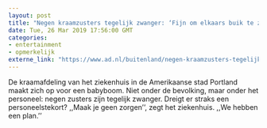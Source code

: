 ```yaml
---
layout: post
title: "Negen kraamzusters tegelijk zwanger: ‘Fijn om elkaars buik te zien groeien’"
date: Tue, 26 Mar 2019 17:56:00 GMT
categories: 
- entertainment 
- opmerkelijk 
externe_link: "https://www.ad.nl/buitenland/negen-kraamzusters-tegelijk-zwanger-fijn-om-elkaars-buik-te-zien-groeien~afc0a4fc/"
---
```


De kraamafdeling van het ziekenhuis in de Amerikaanse stad Portland maakt zich op voor een babyboom. Niet onder de bevolking, maar onder het personeel: negen zusters zijn tegelijk zwanger. Dreigt er straks een personeelstekort? ,,Maak je geen zorgen’’, zegt het ziekenhuis. ,,We hebben een plan.’’
